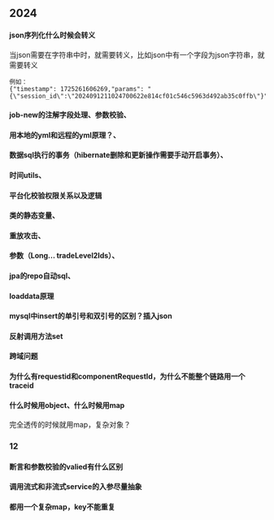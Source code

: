 ## 2024
#### json序列化什么时候会转义
当json需要在字符串中时，就需要转义，比如json中有一个字段为json字符串，就需要转义

    例如：
    {"timestamp": 1725261606269,"params": "{\"session_id\":\"2024091211024700622e814cf01c546c5963d492ab35c0ffb\"}"
#### job-new的注解字段处理、参数校验、
#### 用本地的yml和远程的yml原理？、
#### 数据sql执行的事务（hibernate删除和更新操作需要手动开启事务）、
#### 时间utils、
#### 平台化校验权限关系以及逻辑
#### 类的静态变量、
#### 重放攻击、
#### 参数（Long... tradeLevel2Ids）、
#### jpa的repo自动sql、
#### loaddata原理
#### mysql中insert的单引号和双引号的区别？插入json
#### 反射调用方法set
#### 跨域问题
#### 为什么有requestid和componentRequestId，为什么不能整个链路用一个traceid
#### 什么时候用object、什么时候用map
完全透传的时候就用map，复杂对象？
### 12
#### 断言和参数校验的valied有什么区别
#### 调用流式和非流式service的入参尽量抽象
#### 都用一个复杂map，key不能重复
<!--stackedit_data:
eyJoaXN0b3J5IjpbNDAxOTc5MzcxLC0xOTk3MDI1NzI5LDg5OD
M3MzMzMCwtNTUwODMwNDU3LDM2ODI0MzZdfQ==
-->